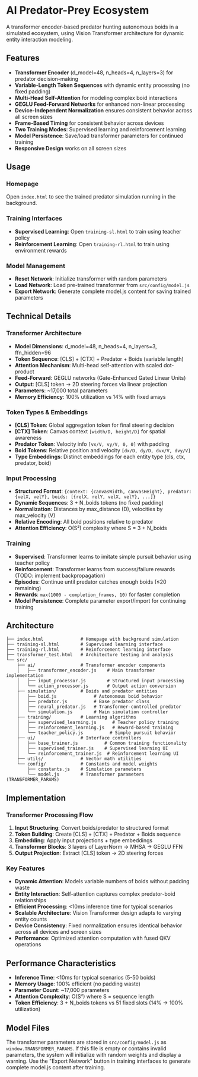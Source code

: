 # AI Predator-Prey Ecosystem

A transformer encoder-based predator hunting autonomous boids in a simulated ecosystem, using Vision Transformer architecture for dynamic entity interaction modeling.

## Features

- **Transformer Encoder** (d_model=48, n_heads=4, n_layers=3) for predator decision-making
- **Variable-Length Token Sequences** with dynamic entity processing (no fixed padding)
- **Multi-Head Self-Attention** for modeling complex boid interactions
- **GEGLU Feed-Forward Networks** for enhanced non-linear processing
- **Device-Independent Normalization** ensures consistent behavior across all screen sizes
- **Frame-Based Timing** for consistent behavior across devices
- **Two Training Modes**: Supervised learning and reinforcement learning
- **Model Persistence**: Save/load transformer parameters for continued training
- **Responsive Design** works on all screen sizes

## Usage

### Homepage
Open `index.html` to see the trained predator simulation running in the background.

### Training Interfaces
- **Supervised Learning**: Open `training-sl.html` to train using teacher policy
- **Reinforcement Learning**: Open `training-rl.html` to train using environment rewards

### Model Management
- **Reset Network**: Initialize transformer with random parameters
- **Load Network**: Load pre-trained transformer from `src/config/model.js`
- **Export Network**: Generate complete model.js content for saving trained parameters

## Technical Details

### Transformer Architecture
- **Model Dimensions**: d_model=48, n_heads=4, n_layers=3, ffn_hidden=96
- **Token Sequence**: [CLS] + [CTX] + Predator + Boids (variable length)
- **Attention Mechanism**: Multi-head self-attention with scaled dot-product
- **Feed-Forward**: GEGLU networks (Gate-Enhanced Gated Linear Units)
- **Output**: [CLS] token → 2D steering forces via linear projection
- **Parameters**: ~17,000 total parameters
- **Memory Efficiency**: 100% utilization vs 14% with fixed arrays

### Token Types & Embeddings
- **[CLS] Token**: Global aggregation token for final steering decision
- **[CTX] Token**: Canvas context `[width/D, height/D]` for spatial awareness
- **Predator Token**: Velocity info `[vx/V, vy/V, 0, 0]` with padding
- **Boid Tokens**: Relative position and velocity `[dx/D, dy/D, dvx/V, dvy/V]`
- **Type Embeddings**: Distinct embeddings for each entity type (cls, ctx, predator, boid)

### Input Processing
- **Structured Format**: `{context: {canvasWidth, canvasHeight}, predator: {velX, velY}, boids: [{relX, relY, velX, velY}, ...]}`
- **Dynamic Sequences**: 3 + N_boids tokens (no fixed padding)
- **Normalization**: Distances by max_distance (D), velocities by max_velocity (V)
- **Relative Encoding**: All boid positions relative to predator
- **Attention Efficiency**: O(S²) complexity where S = 3 + N_boids

### Training
- **Supervised**: Transformer learns to imitate simple pursuit behavior using teacher policy
- **Reinforcement**: Transformer learns from success/failure rewards (TODO: implement backpropagation)
- **Episodes**: Continue until predator catches enough boids (≤20 remaining)
- **Rewards**: `max(1000 - completion_frames, 10)` for faster completion
- **Model Persistence**: Complete parameter export/import for continuing training

## Architecture

```
├── index.html              # Homepage with background simulation
├── training-sl.html        # Supervised learning interface  
├── training-rl.html        # Reinforcement learning interface
├── transformer_test.html   # Architecture testing and analysis
└── src/
    ├── ai/                 # Transformer encoder components
    │   ├── transformer_encoder.js    # Main transformer implementation
    │   ├── input_processor.js        # Structured input processing
    │   └── action_processor.js       # Output action conversion
    ├── simulation/         # Boids and predator entities
    │   ├── boid.js              # Autonomous boid behavior
    │   ├── predator.js          # Base predator class
    │   ├── neural_predator.js   # Transformer-controlled predator
    │   └── simulation.js        # Main simulation controller
    ├── training/           # Learning algorithms
    │   ├── supervised_learning.js      # Teacher policy training
    │   ├── reinforcement_learning.js   # Reward-based training
    │   └── teacher_policy.js          # Simple pursuit behavior
    ├── ui/                 # Interface controllers
    │   ├── base_trainer.js          # Common training functionality
    │   ├── supervised_trainer.js    # Supervised learning UI
    │   └── reinforcement_trainer.js  # Reinforcement learning UI
    ├── utils/              # Vector math utilities
    └── config/             # Constants and model weights
        ├── constants.js    # Simulation parameters
        └── model.js        # Transformer parameters (TRANSFORMER_PARAMS)
```

## Implementation

### Transformer Processing Flow
1. **Input Structuring**: Convert boids/predator to structured format
2. **Token Building**: Create [CLS] + [CTX] + Predator + Boids sequence
3. **Embedding**: Apply input projections + type embeddings
4. **Transformer Blocks**: 3 layers of LayerNorm → MHSA → GEGLU FFN
5. **Output Projection**: Extract [CLS] token → 2D steering forces

### Key Features
- **Dynamic Attention**: Models variable numbers of boids without padding waste
- **Entity Interaction**: Self-attention captures complex predator-boid relationships
- **Efficient Processing**: <10ms inference time for typical scenarios
- **Scalable Architecture**: Vision Transformer design adapts to varying entity counts
- **Device Consistency**: Fixed normalization ensures identical behavior across all devices and screen sizes
- **Performance**: Optimized attention computation with fused QKV operations

## Performance Characteristics

- **Inference Time**: <10ms for typical scenarios (5-50 boids)
- **Memory Usage**: 100% efficient (no padding waste)
- **Parameter Count**: ~17,000 parameters
- **Attention Complexity**: O(S²) where S = sequence length
- **Token Efficiency**: 3 + N_boids tokens vs 51 fixed slots (14% → 100% utilization)

## Model Files

The transformer parameters are stored in `src/config/model.js` as `window.TRANSFORMER_PARAMS`. If this file is empty or contains invalid parameters, the system will initialize with random weights and display a warning. Use the "Export Network" button in training interfaces to generate complete model.js content after training. 